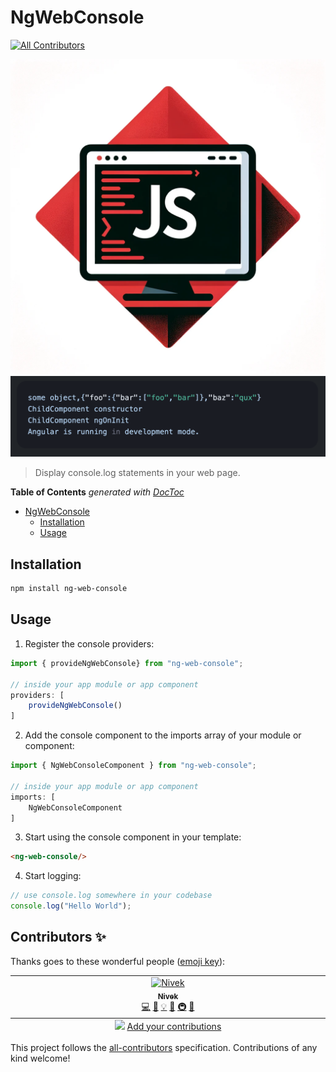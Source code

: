# NgWebConsole
<!-- ALL-CONTRIBUTORS-BADGE:START - Do not remove or modify this section -->
[![All Contributors](https://img.shields.io/badge/all_contributors-1-orange.svg?style=flat-square)](#contributors-)
<!-- ALL-CONTRIBUTORS-BADGE:END -->

![](https://raw.githubusercontent.com/kreuzerk/ng-web-console/main/docs/logo.webp)
![](https://raw.githubusercontent.com/kreuzerk/ng-web-console/main/docs/preview.png)

> Display console.log statements in your web page.

<!-- START doctoc generated TOC please keep comment here to allow auto update -->
<!-- DON'T EDIT THIS SECTION, INSTEAD RE-RUN doctoc TO UPDATE -->
**Table of Contents**  *generated with [DocToc](https://github.com/thlorenz/doctoc)*

- [NgWebConsole](#ngwebconsole)
  - [Installation](#installation)
  - [Usage](#usage)

<!-- END doctoc generated TOC please keep comment here to allow auto update -->


## Installation

```bash
npm install ng-web-console
```

## Usage
1. Register the console providers:

```typescript
import { provideNgWebConsole} from "ng-web-console";

// inside your app module or app component
providers: [
    provideNgWebConsole()
]
```

2. Add the console component to the imports array of your module or component:

```typescript
import { NgWebConsoleComponent } from "ng-web-console";

// inside your app module or app component
imports: [
    NgWebConsoleComponent
]
```

3. Start using the console component in your template:

```html
<ng-web-console/>
```

4. Start logging:

```typescript
// use console.log somewhere in your codebase 
console.log("Hello World");
```

## Contributors ✨

Thanks goes to these wonderful people ([emoji key](https://allcontributors.org/docs/en/emoji-key)):

<!-- ALL-CONTRIBUTORS-LIST:START - Do not remove or modify this section -->
<!-- prettier-ignore-start -->
<!-- markdownlint-disable -->
<table>
  <tbody>
    <tr>
      <td align="center" valign="top" width="14.28%"><a href="https://medium.com/@kevinkreuzer"><img src="https://avatars.githubusercontent.com/u/5468954?v=4?s=100" width="100px;" alt="Nivek"/><br /><sub><b>Nivek</b></sub></a><br /><a href="https://github.com/kreuzerk/ng-web-console/commits?author=kreuzerk" title="Code">💻</a> <a href="https://github.com/kreuzerk/ng-web-console/commits?author=kreuzerk" title="Documentation">📖</a> <a href="#example-kreuzerk" title="Examples">💡</a> <a href="#ideas-kreuzerk" title="Ideas, Planning, & Feedback">🤔</a> <a href="#infra-kreuzerk" title="Infrastructure (Hosting, Build-Tools, etc)">🚇</a> <a href="#maintenance-kreuzerk" title="Maintenance">🚧</a></td>
    </tr>
  </tbody>
  <tfoot>
    <tr>
      <td align="center" size="13px" colspan="7">
        <img src="https://raw.githubusercontent.com/all-contributors/all-contributors-cli/1b8533af435da9854653492b1327a23a4dbd0a10/assets/logo-small.svg">
          <a href="https://all-contributors.js.org/docs/en/bot/usage">Add your contributions</a>
        </img>
      </td>
    </tr>
  </tfoot>
</table>

<!-- markdownlint-restore -->
<!-- prettier-ignore-end -->

<!-- ALL-CONTRIBUTORS-LIST:END -->

This project follows the [all-contributors](https://github.com/all-contributors/all-contributors) specification. Contributions of any kind welcome!